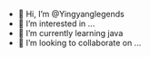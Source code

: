 - 👋 Hi, I’m @Yingyanglegends
- 👀 I’m interested in ...
- 🌱 I’m currently learning java
- 💞️ I’m looking to collaborate on ...


<!---
Yingyanglegends/Yingyanglegends is a ✨ special ✨ repository because its `README.md` (this file) appears on your GitHub profile.
You can click the Preview link to take a look at your changes.
--->
